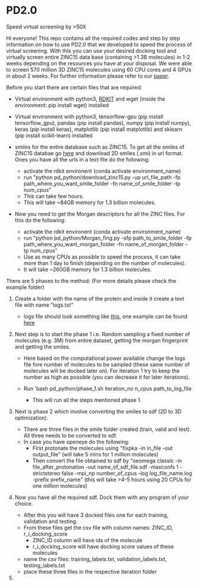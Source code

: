 # PD2.0
Speed virtual screening by >50X

Hi everyone! This repo contains all the required codes and step by step information on how to use PD2.0 that we developed to speed the process of virtual screening. With this you can use your desired docking tool and virtually screen entire ZINC15 data base (containing >1.3B molecules) in 1-2 weeks depending on the resources you have at your disposal. We were able to screen 570 million 3D ZINC15 molecules using 60 CPU cores and 4 GPUs in about 2 weeks. For further information please refer to our [paper](https://www.google.com).

Before you start there are certain files that are required:

- Virtual environment with python3, [RDKIT](https://www.rdkit.org/docs/Install.html) and wget (inside the environment: pip install wget) installed
- Virtual environment with python3, tensorflow-gpu (pip install tensorflow_gpu), pandas (pip install pandas), numpy (pip install numpy), keras (pip install keras), matplotlib (pip install matplotlib) and sklearn (pip install scikit-learn) installed 
- smiles for the entire database such as ZINC15. To get all the smiles of ZINC15 databae go [here](https://zinc15.docking.org/tranches/home/) and download 2D smiles (.smi) in url format. Ones you have all the urls in a text file do the following:
    - activate the rdkit environent (conda activate environment_name)
    - run "python pd_python/download_zinc15.py -up url_file_path -fp path_where_you_want_smile_folder -fn name_of_smile_folder -tp num_cpus"
    - This can take few hours.
    - This will take ~84GB memory for 1.3 billion molecules.

- Now you need to get the Morgan descriptors for all the ZINC files. For this do the following:
   -  activate the rdkit environent (conda activate environment_name)
   -  run "python pd_python/Morgan_fing.py -sfp path_to_smile_folder -fp path_where_you_want_morgan_folder -fn name_of_morgan_folder -tp num_cpus"
   - Use as many CPUs as possible to speed the process, it can take more than 1 day to finish (depending on the number of molecules).
   - It will take ~260GB memory for 1.3 billion molecules.

There are 5 phases to the method:
(For more details please check the example folder)

1) Create a folder with the name of the protein and inside it create a text file with name "logs.txt"

    - logs file should look something like [this](temp/logs.txt), one example can be found [here](temp/logs_example.txt)

2) Next step is to start the phase 1 i.e. Random sampling a fixed number of molecules (e.g. 3M) from entire dataset, getting the morgan fingerprint and getting the smiles.

   - Here based on the computational power available change the logs file fore number of molecules to be sampled (these same number of molecules will be docked later on). For iteration 1 try to keep the number as high as possible (you can decrease it for later iterations).
   - Run 'bash pd_python/phase_1.sh iteration_no n_cpus path_to_log_file
      
       - This will run all the steps mentioned phase 1.

3) Next is phase 2 which involve converting the smiles to sdf (2D to 3D optimization).
   - There are three files in the smile folder created (train, valid and test). All three needs to be converted to sdf.
   - In case you have openeye do the following:
       - First protonate the molecules using "fixpka -in in_file -out output_file" (will take 5 mins for 1 million molecules)
       - Then convert the file obtained to sdf by "oeomega classic -in file_after_protonation -out name_of_sdf_file.sdf -maxconfs 1 -strictstereo false -mpi_np number_of_cpus -log log_file_name.log -prefix prefix_name" (this will take >4-5 hours using 20 CPUs for one million molecules)

4) Now you have all the required sdf. Dock them with any program of your choice.
   - After this you will have 3 docked files one for each training, validation and testing.
   - From these files get the csv file with column names: ZINC_ID, r_i_docking_score
       - ZINC_ID column will have ids of the molecule
       - r_i_docking_score will have docking score values of these molecules
   - name the csv files: training_labels.txt, validation_labels.txt, testing_labels.txt
   - place these three files in the respective iteration folder

5) 
